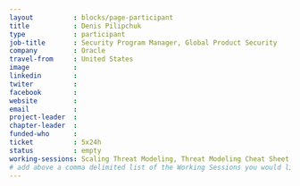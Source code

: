 ```yaml
---
layout          : blocks/page-participant
title           : Denis Pilipchuk
type            : participant
job-title       : Security Program Manager, Global Product Security
company         : Oracle
travel-from     : United States
image           :
linkedin        :
twiter          :
facebook        :
website         :
email           :
project-leader  :
chapter-leader  :
funded-who      :
ticket          : 5x24h
status          : empty
working-sessions: Scaling Threat Modeling, Threat Modeling Cheat Sheet, Threat Modeling Templates, Threat Modeling Tools, Lightweight Threat Modeling Process, Threat Modeling Cloud Migrations, Mobile Security Testing Guide 
# add above a comma delimited list of the Working Sessions you would like to attend (use the session's title)
---
```


<!-- put more details about participant here -->
